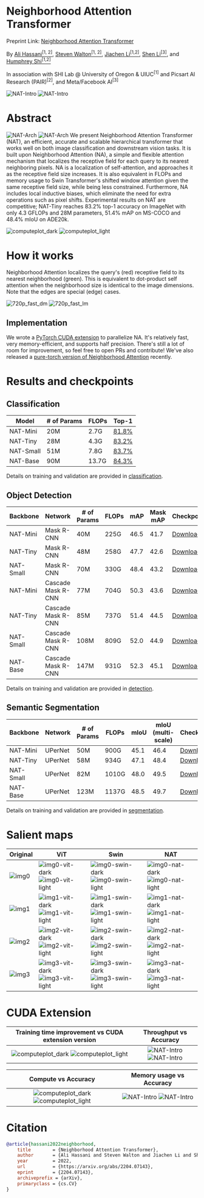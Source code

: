 # Neighborhood Attention Transformer
Preprint Link: [Neighborhood Attention Transformer
](https://arxiv.org/abs/2204.07143)

By [Ali Hassani<sup>[1, 2]</sup>](https://alihassanijr.com/),
[Steven Walton<sup>[1, 2]</sup>](https://stevenwalton.github.io/),
[Jiachen Li<sup>[1,2]</sup>](https://chrisjuniorli.github.io/), 
[Shen Li<sup>[3]</sup>](https://mrshenli.github.io/), 
and
[Humphrey Shi<sup>[1,2]</sup>](https://www.humphreyshi.com/)

In association with SHI Lab @ University of Oregon & UIUC<sup>[1]</sup> and
Picsart AI Research (PAIR)<sup>[2]</sup>, and Meta/Facebook AI<sup>[3]</sup>


![NAT-Intro](assets/nat/intro_dark.png#gh-dark-mode-only)
![NAT-Intro](assets/nat/intro_light.png#gh-light-mode-only)


# Abstract
![NAT-Arch](assets/nat/model_dark.png#gh-dark-mode-only)
![NAT-Arch](assets/nat/model_light.png#gh-light-mode-only)
We present Neighborhood Attention Transformer (NAT), an efficient, 
accurate and scalable hierarchical transformer that works well on 
both image classification and downstream vision tasks. 
It is built upon Neighborhood Attention (NA), 
a simple and flexible attention mechanism that localizes the 
receptive field for each query to its nearest neighboring pixels. 
NA is a localization of self-attention, and approaches it as the 
receptive field size increases. 
It is also equivalent in FLOPs and memory usage to Swin 
Transformer's shifted window attention given the same receptive 
field size, while being less constrained. Furthermore, 
NA includes local inductive biases, which eliminate the need for 
extra operations such as pixel shifts. 
Experimental results on NAT are competitive; 
NAT-Tiny reaches 83.2% top-1 accuracy on ImageNet with only 
4.3 GFLOPs and 28M parameters, 
51.4% mAP on MS-COCO and 48.4% mIoU on ADE20k.


![computeplot_dark](assets/nat/computeplot_dark.png#gh-dark-mode-only)
![computeplot_light](assets/nat/computeplot_light.png#gh-light-mode-only)

# How it works
Neighborhood Attention localizes the query's (red) receptive field to its nearest neighborhood (green). 
This is equivalent to dot-product self attention when the neighborhood size is identical to the image dimensions. 
Note that the edges are special (edge) cases.

![720p_fast_dm](assets/nat/720p_fast_dm.gif#gh-dark-mode-only)
![720p_fast_lm](assets/nat/720p_fast_lm.gif#gh-light-mode-only)

## Implementation
We wrote a [PyTorch CUDA extension](NATTEN.md) to parallelize NA. 
It's relatively fast, very memory-efficient, and supports half precision.
There's still a lot of room for improvement, so feel free to open PRs and contribute!
We've also released a [pure-torch version of Neighborhood Attention](NATTEN.md) recently.

# Results and checkpoints

## Classification
| Model | # of Params | FLOPs | Top-1 |
|---|---|---|---|
| NAT-Mini | 20M | 2.7G | [81.8%](http://ix.cs.uoregon.edu/~alih/nat/checkpoints/CLS/nat_mini.pth) |
| NAT-Tiny | 28M | 4.3G | [83.2%](http://ix.cs.uoregon.edu/~alih/nat/checkpoints/CLS/nat_tiny.pth) |
| NAT-Small | 51M | 7.8G | [83.7%](http://ix.cs.uoregon.edu/~alih/nat/checkpoints/CLS/nat_small.pth) |
| NAT-Base | 90M | 13.7G | [84.3%](http://ix.cs.uoregon.edu/~alih/nat/checkpoints/CLS/nat_base.pth) |


Details on training and validation are provided in [classification](classification/NAT.md).

## Object Detection
| Backbone | Network | # of Params | FLOPs | mAP | Mask mAP | Checkpoint |
|---|---|---|---|---|---|---|
| NAT-Mini | Mask R-CNN | 40M | 225G | 46.5 | 41.7 | [Download](http://ix.cs.uoregon.edu/~alih/nat/checkpoints/DET/nat_mini_maskrcnn.pth) |
| NAT-Tiny | Mask R-CNN | 48M | 258G | 47.7 | 42.6 | [Download](http://ix.cs.uoregon.edu/~alih/nat/checkpoints/DET/nat_tiny_maskrcnn.pth) |
| NAT-Small | Mask R-CNN | 70M | 330G | 48.4 | 43.2 | [Download](http://ix.cs.uoregon.edu/~alih/nat/checkpoints/DET/nat_small_maskrcnn.pth) |
| NAT-Mini | Cascade Mask R-CNN | 77M | 704G | 50.3 | 43.6 | [Download](http://ix.cs.uoregon.edu/~alih/nat/checkpoints/DET/nat_mini_cascademaskrcnn.pth) |
| NAT-Tiny | Cascade Mask R-CNN | 85M | 737G | 51.4 | 44.5 | [Download](http://ix.cs.uoregon.edu/~alih/nat/checkpoints/DET/nat_tiny_cascademaskrcnn.pth) |
| NAT-Small | Cascade Mask R-CNN | 108M | 809G | 52.0 | 44.9 | [Download](http://ix.cs.uoregon.edu/~alih/nat/checkpoints/DET/nat_small_cascademaskrcnn.pth) |
| NAT-Base | Cascade Mask R-CNN | 147M | 931G | 52.3 | 45.1 | [Download](http://ix.cs.uoregon.edu/~alih/nat/checkpoints/DET/nat_base_cascademaskrcnn.pth) |

Details on training and validation are provided in [detection](detection/NAT.md).

## Semantic Segmentation
| Backbone | Network | # of Params | FLOPs | mIoU | mIoU (multi-scale) | Checkpoint |
|---|---|---|---|---|---|---|
| NAT-Mini | UPerNet | 50M | 900G | 45.1 | 46.4 | [Download](http://ix.cs.uoregon.edu/~alih/nat/checkpoints/SEG/nat_mini_upernet.pth) |
| NAT-Tiny | UPerNet| 58M | 934G | 47.1 | 48.4 | [Download](http://ix.cs.uoregon.edu/~alih/nat/checkpoints/SEG/nat_tiny_upernet.pth) |
| NAT-Small | UPerNet | 82M | 1010G | 48.0 | 49.5 | [Download](http://ix.cs.uoregon.edu/~alih/nat/checkpoints/SEG/nat_small_upernet.pth) |
| NAT-Base | UPerNet | 123M | 1137G | 48.5 | 49.7 | [Download](http://ix.cs.uoregon.edu/~alih/nat/checkpoints/SEG/nat_base_upernet.pth) |

Details on training and validation are provided in [segmentation](segmentation/NAT.md).

# Salient maps

| Original | ViT | Swin | NAT |
|---|---|---|---|
| ![img0](assets/nat/salient/img0.png) | ![img0-vit-dark](assets/nat/salient/img0_vit_dark.png#gh-dark-mode-only)![img0-vit-light](assets/nat/salient/img0_vit_light.png#gh-light-mode-only)  | ![img0-swin-dark](assets/nat/salient/img0_swin_dark.png#gh-dark-mode-only)![img0-swin-light](assets/nat/salient/img0_swin_light.png#gh-light-mode-only) | ![img0-nat-dark](assets/nat/salient/img0_nat_dark.png#gh-dark-mode-only)![img0-nat-light](assets/nat/salient/img0_nat_light.png#gh-light-mode-only) |
| ![img1](assets/nat/salient/img1.png) | ![img1-vit-dark](assets/nat/salient/img1_vit_dark.png#gh-dark-mode-only)![img1-vit-light](assets/nat/salient/img1_vit_light.png#gh-light-mode-only)  | ![img1-swin-dark](assets/nat/salient/img1_swin_dark.png#gh-dark-mode-only)![img1-swin-light](assets/nat/salient/img1_swin_light.png#gh-light-mode-only) | ![img1-nat-dark](assets/nat/salient/img1_nat_dark.png#gh-dark-mode-only)![img1-nat-light](assets/nat/salient/img1_nat_light.png#gh-light-mode-only) |
| ![img2](assets/nat/salient/img2.png) | ![img2-vit-dark](assets/nat/salient/img2_vit_dark.png#gh-dark-mode-only)![img2-vit-light](assets/nat/salient/img2_vit_light.png#gh-light-mode-only)  | ![img2-swin-dark](assets/nat/salient/img2_swin_dark.png#gh-dark-mode-only)![img2-swin-light](assets/nat/salient/img2_swin_light.png#gh-light-mode-only) | ![img2-nat-dark](assets/nat/salient/img2_nat_dark.png#gh-dark-mode-only)![img2-nat-light](assets/nat/salient/img2_nat_light.png#gh-light-mode-only) |
| ![img3](assets/nat/salient/img3.png) | ![img3-vit-dark](assets/nat/salient/img3_vit_dark.png#gh-dark-mode-only)![img3-vit-light](assets/nat/salient/img3_vit_light.png#gh-light-mode-only)  | ![img3-swin-dark](assets/nat/salient/img3_swin_dark.png#gh-dark-mode-only)![img3-swin-light](assets/nat/salient/img3_swin_light.png#gh-light-mode-only) | ![img3-nat-dark](assets/nat/salient/img3_nat_dark.png#gh-dark-mode-only)![img3-nat-light](assets/nat/salient/img3_nat_light.png#gh-light-mode-only) |


# CUDA Extension

Training time improvement vs CUDA extension version | Throughput vs Accuracy
:-------------------------:|:-------------------------:
![computeplot_dark](assets/natten/kernelplot_dark.png#gh-dark-mode-only) ![computeplot_light](assets/natten/kernelplot_light.png#gh-light-mode-only) | ![NAT-Intro](assets/nat/throughputplot_dark.png#gh-dark-mode-only) ![NAT-Intro](assets/nat/throughputplot_light.png#gh-light-mode-only)


Compute vs Accuracy |  Memory usage vs Accuracy
:-------------------------:|:-------------------------:
![computeplot_dark](assets/nat/computeplot_dark.png#gh-dark-mode-only) ![computeplot_light](assets/nat/computeplot_light.png#gh-light-mode-only) | ![NAT-Intro](assets/nat/memoryusage_dark.png#gh-dark-mode-only) ![NAT-Intro](assets/nat/memoryusage_light.png#gh-light-mode-only) 


# Citation
```bibtex
@article{hassani2022neighborhood,
	title        = {Neighborhood Attention Transformer},
	author       = {Ali Hassani and Steven Walton and Jiachen Li and Shen Li and Humphrey Shi},
	year         = 2022,
	url          = {https://arxiv.org/abs/2204.07143},
	eprint       = {2204.07143},
	archiveprefix = {arXiv},
	primaryclass = {cs.CV}
}
```